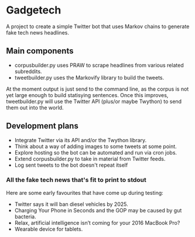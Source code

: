 # Gadgetech 
A project to create a simple Twitter bot that uses Markov chains to generate fake tech news headlines.

## Main components
- corpusbuilder.py uses PRAW to scrape headlines from various related subreddits.
- tweetbuilder.py uses the Markovify library to build the tweets.

At the moment output is just send to the command line, as the corpus is not yet large enough to build statisying sentences. Once this improves, tweetbuilder.py will use the Twitter API (plus/or maybe Twython) to send them out into the world.

## Development plans
- Integrate Twitter via its API and/or the Twython library.
- Think about a way of adding images to some tweets at some point.
- Explore hosting so the bot can be automated and run via cron jobs.
- Extend corpusbuilder.py to take in material from Twitter feeds.
- Log sent tweets to the bot doesn't repeat itself

### All the fake tech news that's fit to print to stdout
Here are some early favourites that have come up during testing:

- Twitter says it will ban diesel vehicles by 2025.
- Charging Your Phone in Seconds and the GOP may be caused by gut bacteria.
- Relax, artificial intelligence isn’t coming for your 2016 MacBook Pro?
- Wearable device for tablets.